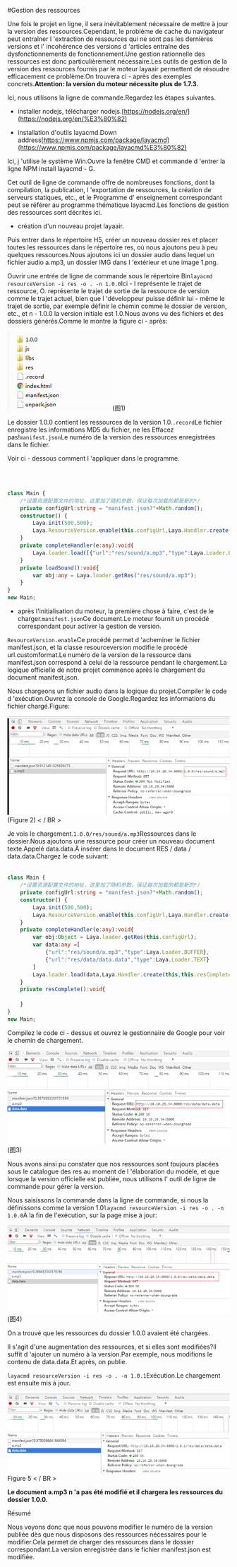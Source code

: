 #Gestion des ressources

Une fois le projet en ligne, il sera inévitablement nécessaire de mettre à jour la version des ressources.Cependant, le problème de cache du navigateur peut entraîner l 'extraction de ressources qui ne sont pas les dernières versions et l' incohérence des versions d 'articles entraîne des dysfonctionnements de fonctionnement.Une gestion rationnelle des ressources est donc particulièrement nécessaire.Les outils de gestion de la version des ressources fournis par le moteur layaair permettent de résoudre efficacement ce problème.On trouvera ci - après des exemples concrets.**Attention: la version du moteur nécessite plus de 1.7.3.**

Ici, nous utilisons la ligne de commande.Regardez les étapes suivantes.

- installer nodejs, télécharger nodejs.[https://nodejs.org/en/](https://nodejs.org/en/%E3%80%82)

- installation d'outils layacmd.Down address[https://www.npmjs.com/package/layacmd](https://www.npmjs.com/package/layacmd%E3%80%82)

Ici, j 'utilise le système Win.Ouvre la fenêtre CMD et commande d 'entrer la ligne NPM install layacmd - G.

Cet outil de ligne de commande offre de nombreuses fonctions, dont la compilation, la publication, l 'exportation de ressources, la création de serveurs statiques, etc., et le Programme d' enseignement correspondant peut se référer au programme thématique layacmd.Les fonctions de gestion des ressources sont décrites ici.

- création d'un nouveau projet layaair.

Puis entrer dans le répertoire H5, créer un nouveau dossier res et placer toutes les ressources dans le répertoire res, où nous ajoutons peu à peu quelques ressources.Nous ajoutons ici un dossier audio dans lequel un fichier audio a.mp3, un dossier IMG dans l 'extérieur et une image 1.png.

Ouvrir une entrée de ligne de commande sous le répertoire Bin`layacmd resourceVersion -i res -o . -n 1.0.0`Ici - I représente le trajet de ressource, O. représente le trajet de sortie de la ressource de version comme le trajet actuel, bien que l 'développeur puisse définir lui - même le trajet de sortie, par exemple définir le chemin comme le dossier de version, etc., et n - 1.0.0 la version initiale est 1.0.Nous avons vu des fichiers et des dossiers générés.Comme le montre la figure ci - après:



  ![1](img/1.png)(图1)</br>


Le dossier 1.0.0 contient les ressources de la version 1.0.`.record`Le fichier enregistre les informations MD5 du fichier, ne les Effacez pas!`manifest.json`Le numéro de la version des ressources enregistrées dans le fichier.

Voir ci - dessous comment l 'appliquer dans le programme.

​



```typescript

class Main {
    /*设置资源配置文件的地址，这里加了随机参数，保证每次加载的都是新的*/
    private configUrl:string = "manifest.json?"+Math.random();
    constructor() {
        Laya.init(500,500);
        Laya.ResourceVersion.enable(this.configUrl,Laya.Handler.create(this,this.completeHandler));
    }
    private completeHandler(e:any):void{
        Laya.loader.load([{"url":"res/sound/a.mp3","type":Laya.Loader.BUFFER}],Laya.Handler.create(this,this.loadSound));
    }
    private loadSound():void{
        var obj:any = Laya.loader.getRes("res/sound/a.mp3");
    }
}
new Main;
```


- après l'initialisation du moteur, la première chose à faire, c'est de le charger.`manifest.json`Ce document.Le moteur fournit un procédé correspondant pour activer la gestion de version.

`ResourceVersion.enable`Ce procédé permet d 'acheminer le fichier manifest.json, et la classe resourceversion modifie le procédé url.customformat.Le numéro de la version de la ressource dans manifest.json correspond à celui de la ressource pendant le chargement.La logique officielle de notre projet commence après le chargement du document manifest.json.

Nous chargeons un fichier audio dans la logique du projet.Compiler le code d 'exécution.Ouvrez la console de Google.Regardez les informations du fichier chargé.Figure:

![2](img/2.png)(Figure 2) < / BR >

Je vois le chargement.`1.0.0/res/sound/a.mp3`Ressources dans le dossier.Nous ajoutons une ressource pour créer un nouveau document texte.Appelé data.data.À insérer dans le document RES / data / data.data.Chargez le code suivant:


```typescript

class Main {
    /*设置资源配置文件的地址，这里加了随机参数，保证每次加载的都是新的*/
    private configUrl:string = "manifest.json?"+Math.random();
    constructor() {
        Laya.init(500,500);
        Laya.ResourceVersion.enable(this.configUrl,Laya.Handler.create(this,this.completeHandler));
    }
    private completeHandler(e:any):void{
        var obj:Object = Laya.loader.getRes(this.configUrl);
        var data:any =[
            {"url":"res/sound/a.mp3","type":Laya.Loader.BUFFER},
            {"url":"res/data/data.data","type":Laya.Loader.TEXT}
        ]
        Laya.loader.load(data,Laya.Handler.create(this,this.resComplete));
    }
    private resComplete():void{
        
    }
}
new Main;
```


Compilez le code ci - dessus et ouvrez le gestionnaire de Google pour voir le chemin de chargement.

![3](img/3.png)(图3)</br>


Nous avons ainsi pu constater que nos ressources sont toujours placées sous le catalogue des res au moment de l 'élaboration du modèle, et que lorsque la version officielle est publiée, nous utilisons l' outil de ligne de commande pour gérer la version.

Nous saisissons la commande dans la ligne de commande, si nous la définissons comme la version 1.0`layacmd resourceVersion -i res -o . -n 1.0.0`À la fin de l'exécution, sur la page mise à jour:

![4](img/4.png)(图4)</br>


On a trouvé que les ressources du dossier 1.0.0 avaient été chargées.

Il s'agit d'une augmentation des ressources, et si elles sont modifiées?Il suffit d 'ajouter un numéro à la version.Par exemple, nous modifions le contenu de data.data.Et après, on publie.

`layacmd resourceVersion -i res -o . -n 1.0.1`Exécution.Le chargement est ensuite mis à jour.

![5](img/5.png)Figure 5 < / BR >


 **Le document a.mp3 n 'a pas été modifié et il chargera les ressources du dossier 1.0.0.**

Résumé

Nous voyons donc que nous pouvons modifier le numéro de la version publiée dès que nous disposons des ressources nécessaires pour le modifier.Cela permet de charger des ressources dans le dossier correspondant.La version enregistrée dans le fichier manifest.json est modifiée.